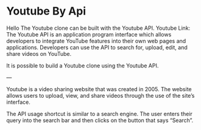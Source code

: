 <h1> Youtube By Api</h1>

Hello The Youtube clone can be built with the Youtube API.
Youtube Link:
The Youtube API is an application program interface which allows developers to integrate YouTube features into their own web pages and applications. Developers can use the API to search for, upload, edit, and share videos on YouTube.

It is possible to build a Youtube clone using the Youtube API.

—

Youtube is a video sharing website that was created in 2005. The website allows users to upload, view, and share videos through the use of the site’s interface.

The API usage shortcut is similar to a search engine. The user enters their query into the search bar and then clicks on the button that says “Search”.
